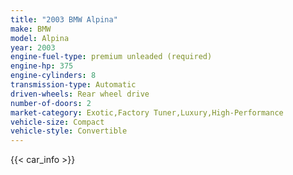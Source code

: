 ```yaml
---
title: "2003 BMW Alpina"
make: BMW
model: Alpina
year: 2003
engine-fuel-type: premium unleaded (required)
engine-hp: 375
engine-cylinders: 8
transmission-type: Automatic
driven-wheels: Rear wheel drive
number-of-doors: 2
market-category: Exotic,Factory Tuner,Luxury,High-Performance
vehicle-size: Compact
vehicle-style: Convertible
---
```


{{< car_info >}}
